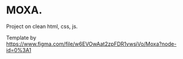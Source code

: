 # MOXA.
Project on clean html, css, js.

Template by https://www.figma.com/file/w6EVOwAat2zpFDR1vwsiVo/Moxa?node-id=0%3A1
